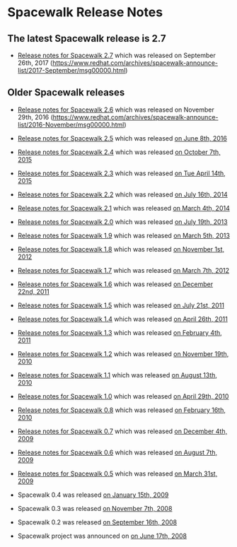 # Spacewalk Release Notes

## The latest Spacewalk release is 2.7
 * [Release notes for Spacewalk 2.7](ReleaseNotes27) which was released on September 26th, 2017
(https://www.redhat.com/archives/spacewalk-announce-list/2017-September/msg00000.html)

## Older Spacewalk releases
 * [Release notes for Spacewalk 2.6](ReleaseNotes26) which was released on November 29th, 2016
(https://www.redhat.com/archives/spacewalk-announce-list/2016-November/msg00000.html)

 * [Release notes for Spacewalk 2.5](ReleaseNotes25) which was released [on June 8th, 2016](https://www.redhat.com/archives/spacewalk-announce-list/2016-June/msg00000.html)

 * [Release notes for Spacewalk 2.4](ReleaseNotes24) which was released [on October 7th, 2015](https://www.redhat.com/archives/spacewalk-announce-list/2015-October/msg00001.html)

 * [Release notes for Spacewalk 2.3](ReleaseNotes23) which was released [on Tue April 14th, 2015](https://www.redhat.com/archives/spacewalk-announce-list/2015-April/msg00000.html)

 * [Release notes for Spacewalk 2.2](ReleaseNotes22) which was released [on July 16th, 2014](https://www.redhat.com/archives/spacewalk-announce-list/2014-July/msg00000.html)

 * [Release notes for Spacewalk 2.1](ReleaseNotes21) which was released [on March 4th, 2014](http://www.redhat.com/archives/spacewalk-announce-list/2014-March/msg00000.html)

 * [Release notes for Spacewalk 2.0](ReleaseNotes20) which was released [on July 19th, 2013](http://www.redhat.com/archives/spacewalk-announce-list/2013-July/msg00000.html)

 * [Release notes for Spacewalk 1.9](ReleaseNotes19) which was released [on March 5th, 2013](http://www.redhat.com/archives/spacewalk-announce-list/2013-March/msg00000.html)

 * [Release notes for Spacewalk 1.8](ReleaseNotes18) which was released [on November 1st, 2012](http://www.redhat.com/archives/spacewalk-announce-list/2012-November/msg00000.html)

 * [Release notes for Spacewalk 1.7](ReleaseNotes17) which was released [on March 7th, 2012](http://www.redhat.com/archives/spacewalk-announce-list/2012-March/msg00000.html)

 * [Release notes for Spacewalk 1.6](ReleaseNotes16) which was released [on December 22nd, 2011](http://www.redhat.com/archives/spacewalk-announce-list/2011-December/msg00000.html)

 * [Release notes for Spacewalk 1.5](ReleaseNotes15) which was released [on July 21st, 2011](http://www.redhat.com/archives/spacewalk-announce-list/2011-July/msg00000.html)

 * [Release notes for Spacewalk 1.4](ReleaseNotes14) which was released [on April 26th, 2011](http://www.redhat.com/archives/spacewalk-announce-list/2011-April/msg00000.html)

 * [Release notes for Spacewalk 1.3](ReleaseNotes13) which was released [on February 4th, 2011](http://www.redhat.com/archives/spacewalk-announce-list/2011-February/msg00000.html)

 * [Release notes for Spacewalk 1.2](ReleaseNotes12) which was released [on November 19th, 2010](http://www.redhat.com/archives/spacewalk-announce-list/2010-November/msg00000.html)

 * [Release notes for Spacewalk 1.1](ReleaseNotes11) which was released [on August 13th, 2010](http://www.redhat.com/archives/spacewalk-announce-list/2010-August/msg00000.html)

 * [Release notes for Spacewalk 1.0](ReleaseNotes10) which was released [on April 29th, 2010](http://www.redhat.com/archives/spacewalk-announce-list/2010-April/msg00000.html)

 * [Release notes for Spacewalk 0.8](ReleaseNotes08) which was released [on February 16th, 2010](http://www.redhat.com/archives/spacewalk-announce-list/2010-February/msg00000.html)

 * [Release notes for Spacewalk 0.7](ReleaseNotes07) which was released [on December 4th, 2009](http://www.redhat.com/archives/spacewalk-announce-list/2009-December/msg00000.html)

 * [Release notes for Spacewalk 0.6](ReleaseNotes06) which was released [on August 7th, 2009](http://www.redhat.com/archives/spacewalk-announce-list/2009-August/msg00000.html)

 * [Release notes for Spacewalk 0.5](ReleaseNotes05) which was released [on March 31st, 2009](http://www.redhat.com/archives/spacewalk-announce-list/2009-March/msg00001.html)

 * Spacewalk 0.4 was released [on January 15th, 2009](http://www.redhat.com/archives/spacewalk-announce-list/2009-January/msg00000.html)
 * Spacewalk 0.3 was released [on November 7th, 2008](http://www.redhat.com/archives/spacewalk-list/2008-November/msg00039.html)
 * Spacewalk 0.2 was released [on September 16th, 2008](http://www.redhat.com/archives/spacewalk-list/2008-September/msg00041.html)
 * Spacewalk project was announced on [on June 17th, 2008](http://www.redhat.com/archives/spacewalk-list/2008-June/msg00000.html)